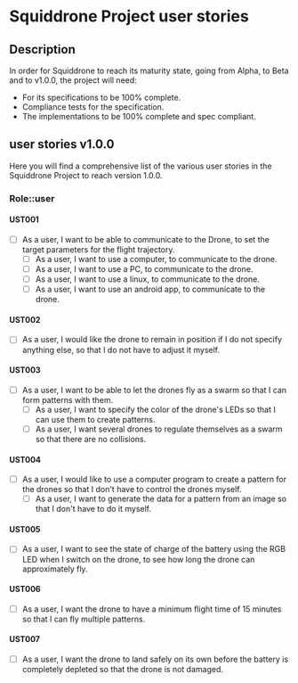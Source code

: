 # Squiddrone Project user stories

## Description

In order for Squiddrone to reach its maturity state, going from Alpha, to Beta and to v1.0.0, the project will need:

-   For its specifications to be 100% complete.
-   Compliance tests for the specification.
-   The implementations to be 100% complete and spec compliant.

## user stories v1.0.0

Here you will find a comprehensive list of the various user stories in the Squiddrone Project to reach version 1.0.0.

### Role::user
#### UST001
-   [ ] As a user, I want to be able to communicate to the Drone, to set the target parameters for the flight trajectory.
    -   [ ] As a user, I want to use a computer, to communicate to the drone.
    -   [ ] As a user, I want to use a PC, to communicate to the drone.
    -   [ ] As a user, I want to use a linux, to communicate to the drone.
    -   [ ] As a user, I want to use an android app, to communicate to the drone.
#### UST002
-   [ ] As a user, I would like the drone to remain in position if I do not specify anything else, so that I do not have to adjust it myself.
#### UST003
-   [ ] As a user, I want to be able to let the drones fly as a swarm so that I can form patterns with them.
    -   [ ] As a user, I want to specify the color of the drone's LEDs so that I can use them to create patterns.
    -   [ ] As a user, I want several drones to regulate themselves as a swarm so that there are no collisions.
#### UST004
-   [ ] As a user, I would like to use a computer program to create a pattern for the drones so that I don't have to control the drones myself.
    -   [ ] As a user, I want to generate the data for a pattern from an image so that I don't have to do it myself.
#### UST005
-   [ ] As a user, I want to see the state of charge of the battery using the RGB LED when I switch on the drone, to see how long the drone can approximately fly.
#### UST006
-   [ ] As a user, I want the drone to have a minimum flight time of 15 minutes so that I can fly multiple patterns.
#### UST007
-   [ ] As a user, I want the drone to land safely on its own before the battery is completely depleted so that the drone is not damaged.
